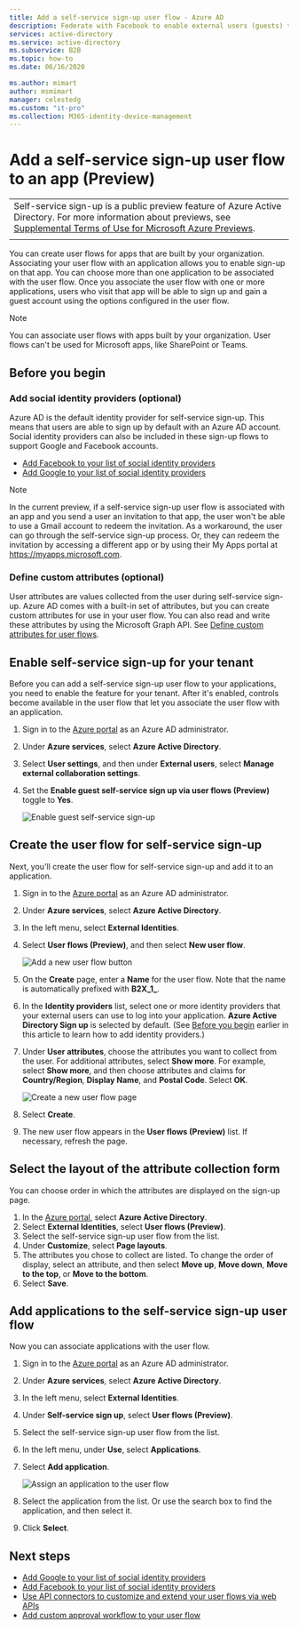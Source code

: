 ```yaml
---
title: Add a self-service sign-up user flow - Azure AD
description: Federate with Facebook to enable external users (guests) to sign in to your Azure AD apps with their own Facebook accounts.
services: active-directory
ms.service: active-directory
ms.subservice: B2B
ms.topic: how-to
ms.date: 06/16/2020

ms.author: mimart
author: msmimart
manager: celestedg
ms.custom: "it-pro"
ms.collection: M365-identity-device-management
---
```


# Add a self-service sign-up user flow to an app (Preview)
|     |
| --- |
| Self-service sign-up is a public preview feature of Azure Active Directory. For more information about previews, see [Supplemental Terms of Use for Microsoft Azure Previews](https://azure.microsoft.com/support/legal/preview-supplemental-terms/).|
|     |

You can create user flows for apps that are built by your organization. Associating your user flow with an application allows you to enable sign-up on that app. You can choose more than one application to be associated with the user flow. Once you associate the user flow with one or more applications, users who visit that app will be able to sign up and gain a guest account using the options configured in the user flow.

> [!NOTE]
> You can associate user flows with apps built by your organization. User flows can't be used for Microsoft apps, like SharePoint or Teams.

## Before you begin

### Add social identity providers (optional)

Azure AD is the default identity provider for self-service sign-up. This means that users are able to sign up by default with an Azure AD account. Social identity providers can also be included in these sign-up flows to support Google and Facebook accounts.

- [Add Facebook to your list of social identity providers](facebook-federation.md)
- [Add Google to your list of social identity providers](google-federation.md)

> [!NOTE]
> In the current preview, if a self-service sign-up user flow is associated with an app and you send a user an invitation to that app, the user won't be able to use a Gmail account to redeem the invitation. As a workaround, the user can go through the self-service sign-up process. Or, they can redeem the invitation by accessing a different app or by using their My Apps portal at https://myapps.microsoft.com.

### Define custom attributes (optional)

User attributes are values collected from the user during self-service sign-up. Azure AD comes with a built-in set of attributes, but you can create custom attributes for use in your user flow. You can also read and write these attributes by using the Microsoft Graph API. See [Define custom attributes for user flows](user-flow-add-custom-attributes.md).

## Enable self-service sign-up for your tenant

Before you can add a self-service sign-up user flow to your applications, you need to enable the feature for your tenant. After it's enabled, controls become available in the user flow that let you associate the user flow with an application.

1. Sign in to the [Azure portal](https://portal.azure.com) as an Azure AD administrator.
2. Under **Azure services**, select **Azure Active Directory**.
3. Select **User settings**, and then under **External users**, select **Manage external collaboration settings**.
4. Set the **Enable guest self-service sign up via user flows (Preview)** toggle to **Yes**.

   ![Enable guest self-service sign-up](media/self-service-sign-up-user-flow/enable-self-service-sign-up.png)

## Create the user flow for self-service sign-up

Next, you'll create the user flow for self-service sign-up and add it to an application.

1. Sign in to the [Azure portal](https://portal.azure.com) as an Azure AD administrator.
2. Under **Azure services**, select **Azure Active Directory**.
3. In the left menu, select **External Identities**.
4. Select **User flows (Preview)**, and then select **New user flow**.

   ![Add a new user flow button](media/self-service-sign-up-user-flow/new-user-flow.png)

5. On the **Create** page, enter a **Name** for the user flow. Note that the name is automatically prefixed with **B2X_1_**.
6. In the **Identity providers** list, select one or more identity providers that your external users can use to log into your application. **Azure Active Directory Sign up** is selected by default. (See [Before you begin](#before-you-begin) earlier in this article to learn how to add identity providers.)
7. Under **User attributes**, choose the attributes you want to collect from the user. For additional attributes, select **Show more**. For example, select **Show more**, and then choose attributes and claims for **Country/Region**, **Display Name**, and **Postal Code**. Select **OK**.

   ![Create a new user flow page](media/self-service-sign-up-user-flow/create-user-flow.png)

8. Select **Create**.
9. The new user flow appears in the **User flows (Preview)** list. If necessary, refresh the page.

## Select the layout of the attribute collection form

You can choose order in which the attributes are displayed on the sign-up page. 

1. In the [Azure portal](https://portal.azure.com), select **Azure Active Directory**.
2. Select **External Identities**, select **User flows (Preview)**.
3. Select the self-service sign-up user flow from the list.
4. Under **Customize**, select **Page layouts**.
5. The attributes you chose to collect are listed. To change the order of display, select an attribute, and then select **Move up**, **Move down**, **Move to the top**, or **Move to the bottom**.
6. Select **Save**.

## Add applications to the self-service sign-up user flow

Now you can associate applications with the user flow.

1. Sign in to the [Azure portal](https://portal.azure.com) as an Azure AD administrator.
2. Under **Azure services**, select **Azure Active Directory**.
3. In the left menu, select **External Identities**.
4. Under **Self-service sign up**, select **User flows (Preview)**.
5. Select the self-service sign-up user flow from the list.
6. In the left menu, under **Use**, select **Applications**.
7. Select **Add application**.

   ![Assign an application to the user flow](media/self-service-sign-up-user-flow/assign-app-to-user-flow.png)

8. Select the application from the list. Or use the search box to find the application, and then select it.
9. Click **Select**.

## Next steps

- [Add Google to your list of social identity providers](google-federation.md)
- [Add Facebook to your list of social identity providers](facebook-federation.md)
- [Use API connectors to customize and extend your user flows via web APIs](api-connectors-overview.md)
- [Add custom approval workflow to your user flow](self-service-sign-up-add-approvals.md)
